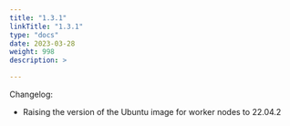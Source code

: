 ```yaml
---
title: "1.3.1"
linkTitle: "1.3.1"
type: "docs"
date: 2023-03-28
weight: 998
description: >

---
```


Changelog:

- Raising the version of the Ubuntu image for worker nodes to 22.04.2
